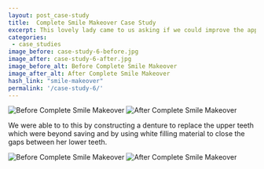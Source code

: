 ```yaml
---
layout: post_case-study
title:  Complete Smile Makeover Case Study
excerpt: This lovely lady came to us asking if we could improve the appearance of her upper teeth and get rid of the spaces between her lower teeth.
categories:
 - case_studies
image_before: case-study-6-before.jpg
image_after: case-study-6-after.jpg
image_before_alt: Before Complete Smile Makeover
image_after_alt: After Complete Smile Makeover
hash_link: "smile-makeover"
permalink: '/case-study-6/'
---
```

<div class="u-center-table u-mb-large-1-5">
  <img src="{{site.baseurl}}/assets/images/case-study-6-before.jpg" alt="Before Complete Smile Makeover">
  <img src="{{site.baseurl}}/assets/images/case-study-6-after.jpg" alt="After Complete Smile Makeover">
</div>

We were able to to this by constructing a denture to replace the upper teeth which were beyond saving and by using white filling material to close the gaps between her lower teeth.

<div class="u-center-table u-mb-large-1-5">
  <img src="{{site.baseurl}}/assets/images/case-study-6-bottom-before.jpg" alt="Before Complete Smile Makeover">
  <img src="{{site.baseurl}}/assets/images/case-study-6-bottom-after.jpg" alt="After Complete Smile Makeover">
</div>
